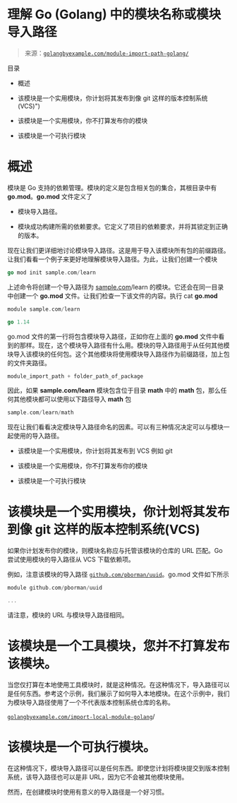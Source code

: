 <!--yml

分类：未分类

日期：2024-10-13 06:29:54

-->

# 理解 Go (Golang) 中的模块名称或模块导入路径

> 来源：[`golangbyexample.com/module-import-path-golang/`](https://golangbyexample.com/module-import-path-golang/)

目录

+   概述

+   该模块是一个实用模块，你计划将其发布到像 git 这样的版本控制系统(VCS)")

+   该模块是一个实用模块，你不打算发布你的模块

+   该模块是一个可执行模块

# **概述**

模块是 Go 支持的依赖管理。模块的定义是包含相关包的集合，其根目录中有 **go.mod**。**go.mod** 文件定义了

+   模块导入路径。

+   模块成功构建所需的依赖要求。它定义了项目的依赖要求，并将其锁定到正确的版本。

现在让我们更详细地讨论模块导入路径。这是用于导入该模块所有包的前缀路径。让我们看看一个例子来更好地理解模块导入路径。为此，让我们创建一个模块

```go
go mod init sample.com/learn
```

上述命令将创建一个导入路径为 [sample.com](http://sample.com)/learn 的模块。它还会在同一目录中创建一个 **go.mod** 文件。让我们检查一下该文件的内容。执行 cat **go.mod**

```go
module sample.com/learn

go 1.14
```

go.mod 文件的第一行将包含模块导入路径，正如你在上面的 **go.mod** 文件中看到的那样。现在，这个模块导入路径有什么用。模块的导入路径用于从任何其他模块导入该模块的任何包。这个其他模块将使用模块导入路径作为前缀路径，加上包的文件夹路径。

```go
module_import_path + folder_path_of_package
```

因此，如果 **sample.com/learn** 模块包含位于目录 **math** 中的 **math** 包，那么任何其他模块都可以使用以下路径导入 **math** 包

```go
sample.com/learn/math
```

现在让我们看看决定模块导入路径命名的因素。可以有三种情况决定可以与模块一起使用的导入路径。

+   该模块是一个实用模块，你计划将其发布到 VCS 例如 git

+   该模块是一个实用模块，你不打算发布你的模块

+   该模块是一个可执行模块

# **该模块是一个实用模块，你计划将其发布到像 git 这样的版本控制系统(VCS)**

如果你计划发布你的模块，则模块名称应与托管该模块的仓库的 URL 匹配。Go 尝试使用模块的导入路径从 VCS 下载依赖项。

例如，注意该模块的导入路径 [`github.com/pborman/uuid`](https://github.com/pborman/uuid)。go.mod 文件如下所示

```go
module github.com/pborman/uuid

...
```

请注意，模块的 URL 与模块导入路径相同。

# **该模块是一个工具模块，您并不打算发布该模块。**

当您仅打算在本地使用工具模块时，就是这种情况。在这种情况下，导入路径可以是任何东西。参考这个示例，我们展示了如何导入本地模块。在这个示例中，我们为模块导入路径使用了一个不代表版本控制系统仓库的名称。

[`golangbyexample.com/import-local-module-golang`](https://golangbyexample.com/import-local-module-golang)/

# **该模块是一个可执行模块。**

在这种情况下，模块导入路径可以是任何东西。即使您计划将模块提交到版本控制系统，该导入路径也可以是非 URL，因为它不会被其他模块使用。

然而，在创建模块时使用有意义的导入路径是一个好习惯。


